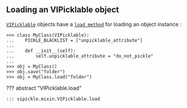 ## Loading an VIPicklable object

[`VIPicklable`](/vipickle/reference/vipickle/mixin/#vipickle.mixin.VIPicklable) objects have a
[`load method`](/vipickle/reference/vipickle/mixin/#vipickle.mixin.VIPicklable.load) for loading an object instance :

```pycon
>>> class MyClass(VIPicklable):
...    PICKLE_BLACKLIST = ["unpicklable_attribute"]
...
...    def __init__(self):
...        self.unpicklable_attribute = "do_not_pickle"
...
>>> obj = MyClass()
>>> obj.save("folder")
>>> obj = MyClass.load("folder")
```

??? abstract "VIPicklable.load"

    ::: vipickle.mixin.VIPicklable.load
